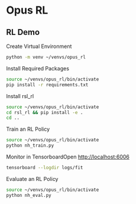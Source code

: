 # Opus RL

## RL Demo
Create Virtual Environment
```sh
python -m venv ~/venvs/opus_rl
```

Install Required Packages
```sh
source ~/venvs/opus_rl/bin/activate
pip install -r requirements.txt
```

Install rsl_rl
```sh
source ~/venvs/opus_rl/bin/activate
cd rsl_rl && pip install -e .
cd ..
```

Train an RL Policy
```sh
source ~/venvs/opus_rl/bin/activate
python nh_train.py
```

Monitor in TensorboardOpen [http://localhost:6006](http://localhost:6006)
```sh
tensorboard --logdir logs/fit
```

Evaluate an RL Policy
```sh
source ~/venvs/opus_rl/bin/activate
python nh_eval.py
```